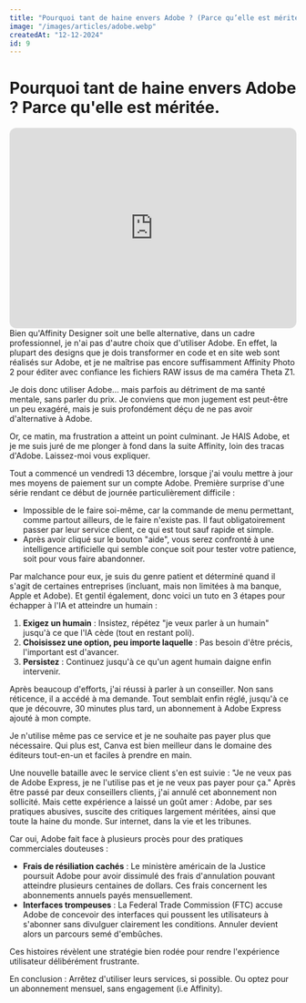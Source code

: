 ```yaml
---
title: "Pourquoi tant de haine envers Adobe ? (Parce qu’elle est méritée.)"
image: "/images/articles/adobe.webp"
createdAt: "12-12-2024"
id: 9
---
```


# Pourquoi tant de haine envers Adobe ? Parce qu'elle est méritée.

<iframe style="border-radius:12px" src="https://open.spotify.com/episode/5DSxikfYgync2jCyzKP2bw?si=R7BqDh_xTrioCXEuVAT_UA" width="100%" height="352" frameBorder="0" allowfullscreen="" allow="autoplay; clipboard-write; encrypted-media; fullscreen; picture-in-picture" loading="lazy"></iframe>
Bien qu'Affinity Designer soit une belle alternative, dans un cadre professionnel, je n'ai pas d'autre choix que d'utiliser Adobe. En effet, la plupart des designs que je dois transformer en code et en site web sont réalisés sur Adobe, et je ne maîtrise pas encore suffisamment Affinity Photo 2 pour éditer avec confiance les fichiers RAW issus de ma caméra Theta Z1.

Je dois donc utiliser Adobe... mais parfois au détriment de ma santé mentale, sans parler du prix. Je conviens que mon jugement est peut-être un peu exagéré, mais je suis profondément déçu de ne pas avoir d'alternative à Adobe.

Or, ce matin, ma frustration a atteint un point culminant. Je HAIS Adobe, et je me suis juré de me plonger à fond dans la suite Affinity, loin des tracas d'Adobe. Laissez-moi vous expliquer.

Tout a commencé un vendredi 13 décembre, lorsque j'ai voulu mettre à jour mes moyens de paiement sur un compte Adobe. Première surprise d'une série rendant ce début de journée particulièrement difficile :

- Impossible de le faire soi-même, car la commande de menu permettant, comme partout ailleurs, de le faire n'existe pas. Il faut obligatoirement passer par leur service client, ce qui est tout sauf rapide et simple.
- Après avoir cliqué sur le bouton "aide", vous serez confronté à une intelligence artificielle qui semble conçue soit pour tester votre patience, soit pour vous faire abandonner.

Par malchance pour eux, je suis du genre patient et déterminé quand il s'agit de certaines entreprises (incluant, mais non limitées à ma banque, Apple et Adobe). Et gentil également, donc voici un tuto en 3 étapes pour échapper à l'IA et atteindre un humain :

1. **Exigez un humain** : Insistez, répétez "je veux parler à un humain" jusqu'à ce que l'IA cède (tout en restant poli).
2. **Choisissez une option, peu importe laquelle** : Pas besoin d'être précis, l'important est d'avancer.
3. **Persistez** : Continuez jusqu'à ce qu'un agent humain daigne enfin intervenir.

Après beaucoup d'efforts, j'ai réussi à parler à un conseiller. Non sans réticence, il a accédé à ma demande. Tout semblait enfin réglé, jusqu'à ce que je découvre, 30 minutes plus tard, un abonnement à Adobe Express ajouté à mon compte.

Je n'utilise même pas ce service et je ne souhaite pas payer plus que nécessaire. Qui plus est, Canva est bien meilleur dans le domaine des éditeurs tout-en-un et faciles à prendre en main.

Une nouvelle bataille avec le service client s'en est suivie : "Je ne veux pas de Adobe Express, je ne l'utilise pas et je ne veux pas payer pour ça." Après être passé par deux conseillers clients, j'ai annulé cet abonnement non sollicité. Mais cette expérience a laissé un goût amer : Adobe, par ses pratiques abusives, suscite des critiques largement méritées, ainsi que toute la haine du monde. Sur internet, dans la vie et les tribunes.

Car oui, Adobe fait face à plusieurs procès pour des pratiques commerciales douteuses :

- **Frais de résiliation cachés** : Le ministère américain de la Justice poursuit Adobe pour avoir dissimulé des frais d'annulation pouvant atteindre plusieurs centaines de dollars. Ces frais concernent les abonnements annuels payés mensuellement.
- **Interfaces trompeuses** : La Federal Trade Commission (FTC) accuse Adobe de concevoir des interfaces qui poussent les utilisateurs à s'abonner sans divulguer clairement les conditions. Annuler devient alors un parcours semé d'embûches.

Ces histoires révèlent une stratégie bien rodée pour rendre l'expérience utilisateur délibérément frustrante.

En conclusion : Arrêtez d'utiliser leurs services, si possible. Ou optez pour un abonnement mensuel, sans engagement (i.e Affinity).
